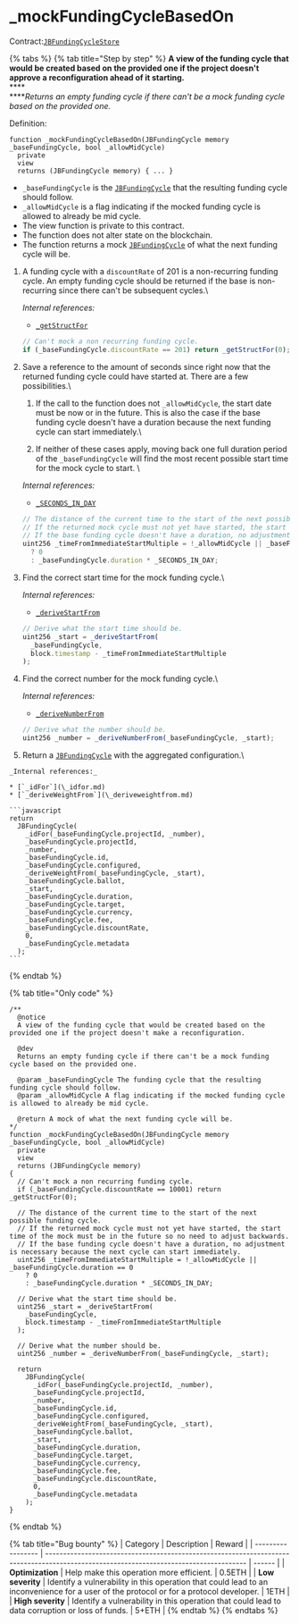 # \_mockFundingCycleBasedOn

Contract:[`JBFundingCycleStore`](../)​

{% tabs %}
{% tab title="Step by step" %}
**A view of the funding cycle that would be created based on the provided one if the project doesn't approve a reconfiguration ahead of it starting.**\
****\
****_Returns an empty funding cycle if there can't be a mock funding cycle based on the provided one._

Definition:

```solidity
function _mockFundingCycleBasedOn(JBFundingCycle memory _baseFundingCycle, bool _allowMidCycle)
  private
  view
  returns (JBFundingCycle memory) { ... }
```

* `_baseFundingCycle` is the [`JBFundingCycle`](../../../data-structures/jbfundingcycle.md) that the resulting funding cycle should follow.
* `_allowMidCycle` is a flag indicating if the mocked funding cycle is allowed to already be mid cycle.
* The view function is private to this contract.
* The function does not alter state on the blockchain.
* The function returns a mock [`JBFundingCycle`](../../../data-structures/jbfundingcycle.md) of what the next funding cycle will be.



1.  A funding cycle with a `discountRate` of 201 is a non-recurring funding cycle. An empty funding cycle should be returned if the base is non-recurring since there can't be subsequent cycles.\


    _Internal references:_

    * [`_getStructFor`](\_getstructfor.md)

    ```javascript
    // Can't mock a non recurring funding cycle.
    if (_baseFundingCycle.discountRate == 201) return _getStructFor(0);
    ```


2.  Save a reference to the amount of seconds since right now that the returned funding cycle could have started at. There are a few possibilities.\
     

    1. If the call to the function does not `_allowMidCycle`, the start date must be now or in the future. This is also the case if the base funding cycle doesn't have a duration because the next funding cycle can start immediately.\

    2. If neither of these cases apply, moving back one full duration period of the `_baseFundingCycle` will find the most recent possible start time for the mock cycle to start. \


    _Internal references:_

    * [`_SECONDS_IN_DAY`](../properties/\_seconds_in_day.md)

    ```javascript
    // The distance of the current time to the start of the next possible funding cycle.
    // If the returned mock cycle must not yet have started, the start time of the mock must be in the future so no need to adjust backwards.
    // If the base funding cycle doesn't have a duration, no adjustment is necessary because the next cycle can start immediately.
    uint256 _timeFromImmediateStartMultiple = !_allowMidCycle || _baseFundingCycle.duration == 0
      ? 0
      : _baseFundingCycle.duration * _SECONDS_IN_DAY;
    ```


3.  Find the correct start time for the mock funding cycle.\


    _Internal references:_

    * [`_deriveStartFrom`](\_derivestartfrom.md)

    ```javascript
    // Derive what the start time should be.
    uint256 _start = _deriveStartFrom(
      _baseFundingCycle,
      block.timestamp - _timeFromImmediateStartMultiple
    );
    ```


4.  Find the correct number for the mock funding cycle.\


    _Internal references:_

    * [`_deriveNumberFrom`](\_derivenumberfrom.md)

    ```javascript
    // Derive what the number should be.
    uint256 _number = _deriveNumberFrom(_baseFundingCycle, _start);
    ```


5.   Return a [`JBFundingCycle`](../../../data-structures/jbfundingcycle.md) with the aggregated configuration.\


    _Internal references:_

    * [`_idFor`](\_idfor.md)
    * [`_deriveWeightFrom`](\_deriveweightfrom.md)

    ```javascript
    return
      JBFundingCycle(
        _idFor(_baseFundingCycle.projectId, _number),
        _baseFundingCycle.projectId,
        _number,
        _baseFundingCycle.id,
        _baseFundingCycle.configured,
        _deriveWeightFrom(_baseFundingCycle, _start),
        _baseFundingCycle.ballot,
        _start,
        _baseFundingCycle.duration,
        _baseFundingCycle.target,
        _baseFundingCycle.currency,
        _baseFundingCycle.fee,
        _baseFundingCycle.discountRate,
        0,
        _baseFundingCycle.metadata
      );
    ```
{% endtab %}

{% tab title="Only code" %}
```solidity
/** 
  @notice 
  A view of the funding cycle that would be created based on the provided one if the project doesn't make a reconfiguration.
 
  @dev
  Returns an empty funding cycle if there can't be a mock funding cycle based on the provided one.
  
  @param _baseFundingCycle The funding cycle that the resulting funding cycle should follow.
  @param _allowMidCycle A flag indicating if the mocked funding cycle is allowed to already be mid cycle.

  @return A mock of what the next funding cycle will be.
*/
function _mockFundingCycleBasedOn(JBFundingCycle memory _baseFundingCycle, bool _allowMidCycle)
  private
  view
  returns (JBFundingCycle memory)
{
  // Can't mock a non recurring funding cycle.
  if (_baseFundingCycle.discountRate == 10001) return _getStructFor(0);
    
  // The distance of the current time to the start of the next possible funding cycle.
  // If the returned mock cycle must not yet have started, the start time of the mock must be in the future so no need to adjust backwards.
  // If the base funding cycle doesn't have a duration, no adjustment is necessary because the next cycle can start immediately.
  uint256 _timeFromImmediateStartMultiple = !_allowMidCycle || _baseFundingCycle.duration == 0
    ? 0
    : _baseFundingCycle.duration * _SECONDS_IN_DAY;
    
  // Derive what the start time should be.
  uint256 _start = _deriveStartFrom(
    _baseFundingCycle,
    block.timestamp - _timeFromImmediateStartMultiple
  );

  // Derive what the number should be.
  uint256 _number = _deriveNumberFrom(_baseFundingCycle, _start);

  return
    JBFundingCycle(
      _idFor(_baseFundingCycle.projectId, _number),
      _baseFundingCycle.projectId,
      _number,
      _baseFundingCycle.id,
      _baseFundingCycle.configured,
      _deriveWeightFrom(_baseFundingCycle, _start),
      _baseFundingCycle.ballot,
      _start,
      _baseFundingCycle.duration,
      _baseFundingCycle.target,
      _baseFundingCycle.currency,
      _baseFundingCycle.fee,
      _baseFundingCycle.discountRate,
      0,
      _baseFundingCycle.metadata
    );
}
```
{% endtab %}

{% tab title="Bug bounty" %}
| Category          | Description                                                                                                                            | Reward |
| ----------------- | -------------------------------------------------------------------------------------------------------------------------------------- | ------ |
| **Optimization**  | Help make this operation more efficient.                                                                                               | 0.5ETH |
| **Low severity**  | Identify a vulnerability in this operation that could lead to an inconvenience for a user of the protocol or for a protocol developer. | 1ETH   |
| **High severity** | Identify a vulnerability in this operation that could lead to data corruption or loss of funds.                                        | 5+ETH  |
{% endtab %}
{% endtabs %}

